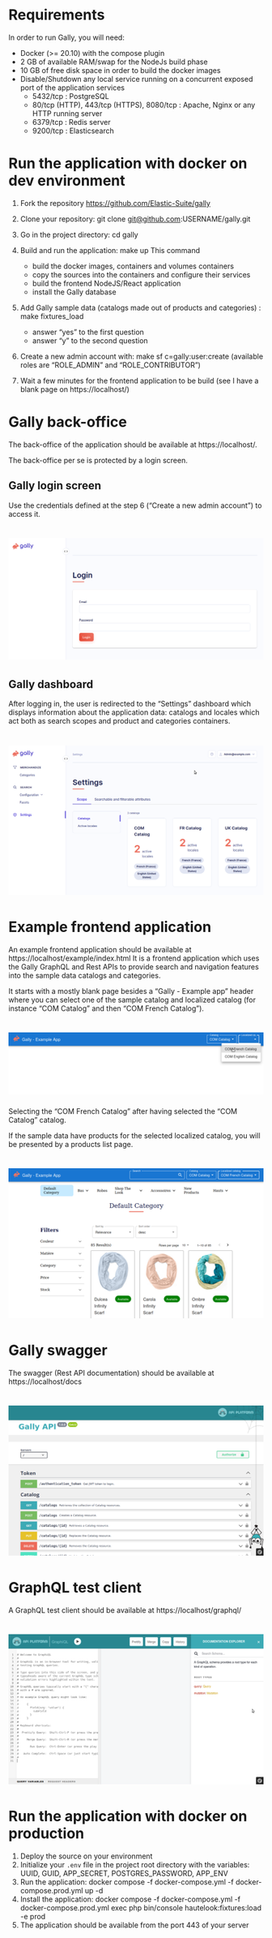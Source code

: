 # Requirements
In order to run Gally, you will need:

- Docker (>= 20.10) with the compose plugin
- 2 GB of available RAM/swap for the NodeJs build phase
- 10 GB of free disk space in order to build the docker images
- Disable/Shutdown any local service running on a concurrent exposed port of the application services
  - 5432/tcp : PostgreSQL
  - 80/tcp (HTTP), 443/tcp (HTTPS), 8080/tcp : Apache, Nginx or any HTTP running server
  - 6379/tcp : Redis server
  - 9200/tcp : Elasticsearch

# Run the application with docker on dev environment

1. Fork the repository https://github.com/Elastic-Suite/gally
2. Clone your repository: git clone git@github.com:USERNAME/gally.git
3. Go in the project directory: cd gally
4. Build and run the application: make up
   This command
   - build the docker images, containers and volumes containers
   - copy the sources into the containers and configure their services
   - build the frontend NodeJS/React application
   - install the Gally database
   
5. Add Gally sample data (catalogs made out of products and categories) : make fixtures_load 
   - answer “yes” to the first question
   - answer “y” to the second question
6.   Create a new admin account with: make sf c=gally:user:create (available roles are “ROLE_ADMIN” and “ROLE_CONTRIBUTOR”)
7.   Wait a few minutes for the frontend application to be build (see I have a blank page on https://localhost/)


# Gally back-office
The back-office of the application should be available at https://localhost/.

The back-office per se is protected by a login screen.

## Gally login screen
Use the credentials defined at the step 6 (“Create a new admin account”) to access it.

<h1 align="center"><img src="static/login-screen.png" alt="Gally login screen"/></h1>

## Gally dashboard

After logging in, the user is redirected to the “Settings” dashboard which displays information about the application data: catalogs and locales which act both as search scopes and product and categories containers.


<h1 align="center"><img src="static/settings.png" alt="Gally settings screen"/></h1>

# Example frontend application

An example frontend application should be available at https://localhost/example/index.html
It is a frontend application which uses the Gally GraphQL and Rest APIs to provide search and navigation features into the sample data catalogs and categories.

It starts with a mostly blank page besides a “Gally - Example app” header where you can select one of the sample catalog and localized catalog (for instance “COM Catalog” and then “COM French Catalog”).

<h1 align="center"><img src="static/example-app-home.png" alt="Gally example app"/></h1>

Selecting the “COM French Catalog” after having selected the “COM Catalog” catalog.

If the sample data have products for the selected localized catalog, you will be presented by a products list page.

<h1 align="center"><img src="static/example-app-listing.png" alt="Gally example app"/></h1>

# Gally swagger

The swagger (Rest API documentation) should be available at https://localhost/docs

<h1 align="center"><img src="static/swagger.png" alt="Gally swagger"/></h1>



# GraphQL test client
A GraphQL test client should be available at https://localhost/graphql/

<h1 align="center"><img src="static/graphiql.png" alt="Gally example app"/></h1>

# Run the application with docker on production

1. Deploy the source on your environment
2. Initialize your `.env` file in the project root directory with the variables: UUID, GUID, APP_SECRET, POSTGRES_PASSWORD, APP_ENV
3. Run the application: docker compose -f docker-compose.yml -f docker-compose.prod.yml up -d
4. Install the application: docker compose -f docker-compose.yml -f docker-compose.prod.yml exec php bin/console hautelook:fixtures:load -e prod
5. The application should be available from the port 443 of your server
